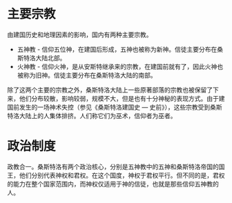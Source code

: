 
# 主要宗教
由建国历史和地理因素的影响，国内有两种主要宗教。
* 五神教 - 信仰五位神，在建国后形成，五神也被称为新神。信徒主要分布在桑斯特洛大陆北部。
* 火神教 - 信仰火神，是从安斯特继承来的宗教，在建国前就有了，因此火神也被称为旧神。信徒主要分布在桑斯特洛大陆的南部。

除了这两个主要的宗教之外，桑斯特洛大陆上一些原著部落的宗教也被保留了下来，他们分布较散，影响较弱，规模不大，但是也有十分神秘的表现方式。由于建国前发生的一场神术失控（参见《桑斯特洛建国史 — 史前》），这些宗教受到桑斯特洛大陆上的人集体排挤。人们称它们为巫术，信仰者为巫者。
# 政治制度
政教合一。桑斯特洛有两个政治核心，分别是五神教中的五神和桑斯特洛帝国的国王，他们分别代表神权和君权。在这个国度，神权于君权平行。但不同的是，君权的能力在整个国家范围内，而神权仅适用于神的信徒，也就是那些信仰五神教的人。

